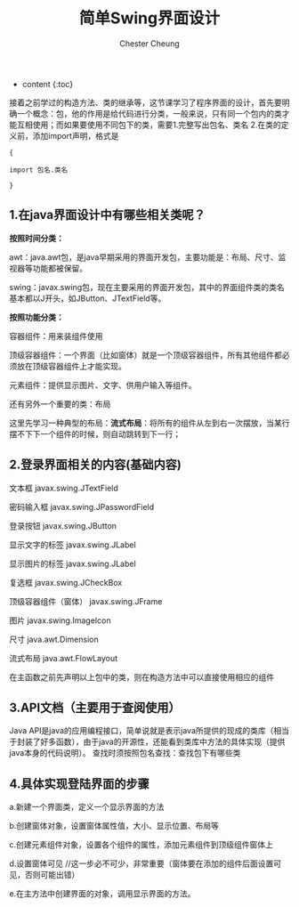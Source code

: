 ﻿---
layout: post
title:  "简单Swing界面设计"
categories: Java
tags:  Java Swing
author: Chester Cheung
---

* content
{:toc}


接着之前学过的构造方法、类的继承等，这节课学习了程序界面的设计，首先要明确一个概念：包，他的作用是给代码进行分类，一般来说，只有同一个包内的类才能互相使用；而如果要使用不同包下的类，需要1.完整写出包名、类名 2.在类的定义前，添加import声明，格式是



	{

	import 包名.类名

	}







## 1.在java界面设计中有哪些相关类呢？



**按照时间分类：**



awt：java.awt包，是java早期采用的界面开发包，主要功能是：布局、尺寸、监视器等功能都被保留。


swing：javax.swing包，现在主要采用的界面开发包，其中的界面组件类的类名基本都以J开头，如JButton、JTextField等。



**按照功能分类：**


容器组件：用来装组件使用


顶级容器组件：一个界面（比如窗体）就是一个顶级容器组件，所有其他组件都必须放在顶级容器组件上才能实现。


元素组件：提供显示图片、文字、供用户输入等组件。


还有另外一个重要的类：布局


这里先学习一种典型的布局：**流式布局**：将所有的组件从左到右一次摆放，当某行摆不下下一个组件的时候，则自动跳转到下一行；



## 2.登录界面相关的内容(基础内容)

文本框	javax.swing.JTextField

密码输入框	javax.swing.JPasswordField

登录按钮	javax.swing.JButton

显示文字的标签	javax.swing.JLabel

显示图片的标签	javax.swing.JLabel

复选框	javax.swing.JCheckBox

顶级容器组件（窗体）	javax.swing.JFrame

图片	javax.swing.ImageIcon

尺寸	java.awt.Dimension

流式布局	java.awt.FlowLayout


在主函数之前先声明以上包中的类，则在构造方法中可以直接使用相应的组件



## 3.API文档（主要用于查阅使用）


Java API是java的应用编程接口，简单说就是表示java所提供的现成的类库（相当于封装了好多函数），由于java的开源性，还能看到类库中方法的具体实现（提供java本身的代码说明）。
查找时须按照包名查找：查找包下有哪些类


## 4.具体实现登陆界面的步骤


a.新建一个界面类，定义一个显示界面的方法


b.创建窗体对象，设置窗体属性值，大小、显示位置、布局等


c.创建元素组件对象，设置各个组件的属性，添加元素组件到顶级组件窗体上


d.设置窗体可见	//这一步必不可少，非常重要（窗体要在添加的组件后面设置可见，否则可能出错）


e.在主方法中创建界面的对象，调用显示界面的方法。